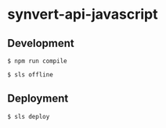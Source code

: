 # synvert-api-javascript

## Development

```
$ npm run compile

$ sls offline
```

## Deployment

```
$ sls deploy
```